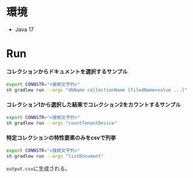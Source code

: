 # 環境
- Java 17

# Run
#### コレクションからドキュメントを選択するサンプル
```sh
export CONNSTR="<接続文字列>"
sh gradlew run --args "dbName collectionName [filedName=value ...]"
```

#### コレクション1から選択した結果でコレクション2をカウントするサンプル
```sh
export CONNSTR="<接続文字列>"
sh gradlew run --args "countTenantDevice"
```

#### 特定コレクションの特性要素のみをcsvで列挙
```sh
export CONNSTR="<接続文字列>"
sh gradlew run --args "listDocument"
```
`output.csv`に生成される。




